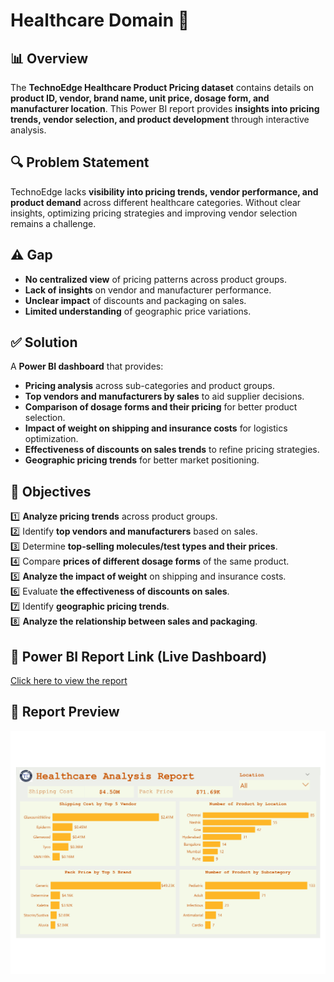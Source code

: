 # Healthcare Domain 🏥  

## 📊 Overview  
The **TechnoEdge Healthcare Product Pricing dataset** contains details on **product ID, vendor, brand name, unit price, dosage form, and manufacturer location**. This Power BI report provides **insights into pricing trends, vendor selection, and product development** through interactive analysis.  

## 🔍 Problem Statement  
TechnoEdge lacks **visibility into pricing trends, vendor performance, and product demand** across different healthcare categories. Without clear insights, optimizing pricing strategies and improving vendor selection remains a challenge.  

## ⚠️ Gap  
- **No centralized view** of pricing patterns across product groups.  
- **Lack of insights** on vendor and manufacturer performance.  
- **Unclear impact** of discounts and packaging on sales.  
- **Limited understanding** of geographic price variations.  

## ✅ Solution  
A **Power BI dashboard** that provides:  
- **Pricing analysis** across sub-categories and product groups.  
- **Top vendors and manufacturers by sales** to aid supplier decisions.  
- **Comparison of dosage forms and their pricing** for better product selection.  
- **Impact of weight on shipping and insurance costs** for logistics optimization.  
- **Effectiveness of discounts on sales trends** to refine pricing strategies.  
- **Geographic pricing trends** for better market positioning.  

## 🎯 Objectives  
1️⃣ **Analyze pricing trends** across product groups.  
2️⃣ Identify **top vendors and manufacturers** based on sales.  
3️⃣ Determine **top-selling molecules/test types and their prices**.  
4️⃣ Compare **prices of different dosage forms** of the same product.  
5️⃣ **Analyze the impact of weight** on shipping and insurance costs.  
6️⃣ Evaluate **the effectiveness of discounts on sales**.  
7️⃣ Identify **geographic pricing trends**.  
8️⃣ **Analyze the relationship between sales and packaging**.  

## 🔗 Power BI Report Link (Live Dashboard)  
[Click here to view the report](https://app.powerbi.com/view?r=eyJrIjoiMWJkNGJlYzAtMDFjNy00YjdmLWFiYTYtZmE3N2Q1MGQyNTdjIiwidCI6ImM2ZTU0OWIzLTVmNDUtNDAzMi1hYWU5LWQ0MjQ0ZGM1YjJjNCJ9)

## 📸 Report Preview  
![Dashboard](Images/Dashboard.jpg)  
